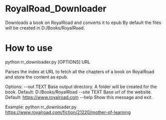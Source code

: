 # RoyalRoad_Downloader
Downloads a book on RoyalRoad and converts it to epub
By default the files will be created in D:/Books/RoyalRoad.

# How to use
python rr_downloader.py [OPTIONS] URL

  Parses the index at URL to fetch all the chapters of a book on RoyalRoad
  and store the content as epub.

Options:
  --out TEXT   Base output directory. A folder will be created for the book. Default: D:/Books/RoyalRoad
  --site TEXT  Base url of the website. Default: https://www.royalroad.com
  --help       Show this message and exit.
  
Example: python rr_downloader.py https://www.royalroad.com/fiction/21220/mother-of-learning
